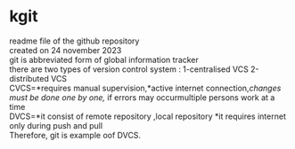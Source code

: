 # kgit
readme file of the github repository
<br>
created on  24 november 2023
<br>
git is abbreviated form of global information tracker
<br>
there are two types of version control system : 1-centralised VCS    2-distributed VCS
<br>
CVCS=*requires manual supervision,*active internet connection,*changes must be done one by one,* if   errors may occurmultiple persons work at a time
<br>
DVCS=*it consist of remote repository ,local repository *it requires internet only during push and pull 
<br>
Therefore, git is example oof DVCS.
